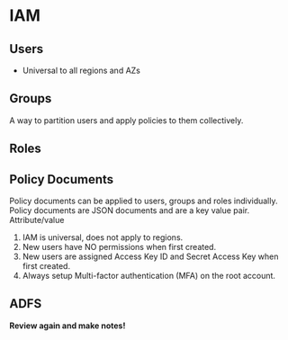 # IAM

## Users
  - Universal to all regions and AZs
## Groups

A way to partition users and apply policies to them collectively.

## Roles

## Policy Documents

Policy documents can be applied to users, groups and roles individually.
Policy documents are JSON documents and are a key value pair.   Attribute/value

1. IAM is universal, does not apply to regions.
2. New users have NO permissions when first created.
3. New users are assigned Access Key ID and Secret Access Key when first created.
4. Always setup Multi-factor authentication (MFA) on the root account.


## ADFS

**Review again and make notes!**
